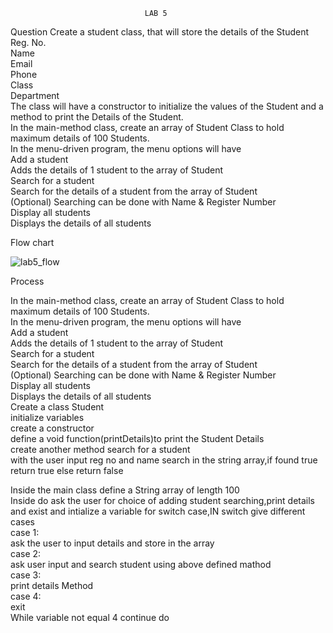                                   LAB 5
Question
Create a student class, that will store the details of the Student<br>
Reg. No.<br>
Name<br>
Email<br>
Phone<br>
Class<br>
Department<br>
The class will have a constructor to initialize the values of the Student and a method to print the Details of the Student.<br>
In the main-method class, create an array of Student Class to hold maximum details of 100 Students.<br>
In the menu-driven program, the menu options will have<br>
Add a student<br>
Adds the details of 1 student to the array of Student<br>
Search for a student<br>
Search for the details of a student from the array of Student<br>
(Optional) Searching can be done with Name & Register Number<br>
Display all students<br>
Displays the details of all students<br>

Flow chart

![lab5_flow](https://github.com/Malavika2505/22122131-MDS273L-JAVA/assets/118505120/c59df0e5-8bfe-4ddb-afb2-1b53d1797e43)

Process

In the main-method class, create an array of Student Class to hold maximum details of 100 Students.<br>
In the menu-driven program, the menu options will have<br>
Add a student<br>
Adds the details of 1 student to the array of Student<br>
Search for a student<br>
Search for the details of a student from the array of Student<br>
(Optional) Searching can be done with Name & Register Number<br>
Display all students<br>
Displays the details of all students<br>
Create a class Student<br>
   initialize variables<br>
   create a constructor<br>
   define a void function(printDetails)to print the Student Details<br>
   create another method search for a student<br>
          with the user input reg no and name search in the string array,if found true return true else return false<br>

 Inside the main class define  a String array of length 100<br>
 Inside do ask the user for choice of adding student searching,print details and exist and intialize a variable for switch case,IN switch give different cases<br>
             case 1:<br>
                   ask the user to input details and store in the array<br>
             case 2:<br>
                   ask user input and search student using above defined mathod<br>
            case 3:<br>
                  print details Method<br>
            case 4:<br>
                  exit<br>
        While variable not equal 4 continue do       

